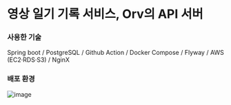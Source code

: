 # 영상 일기 기록 서비스, Orv의 API 서버

### 사용한 기술
Spring boot / PostgreSQL / Github Action / Docker Compose / Flyway / AWS (EC2·RDS·S3) / NginX

### 배포 환경
![image](https://github.com/user-attachments/assets/308e04c1-388a-4b11-80c7-a9b55830f41b)
